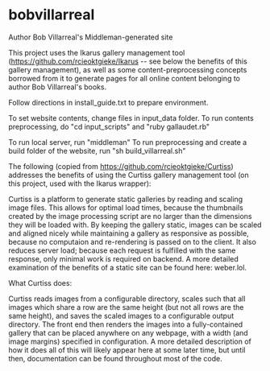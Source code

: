 # bobvillarreal
Author Bob Villarreal's Middleman-generated site

This project uses the Ikarus gallery management tool (https://github.com/rcieoktgieke/Ikarus -- see below the benefits of this gallery management), as well as some content-preprocessing concepts borrowed from it to generate pages for all online content belonging to author Bob Villarreal's books.



Follow directions in install_guide.txt to prepare environment.

To set website contents, change files in input_data folder.
To run contents preprocessing, do "cd input_scripts" and "ruby gallaudet.rb"

To run local server, run "middleman"
To run preprocessing and create a build folder of the website, run "sh build_villarreal.sh"



The following (copied from https://github.com/rcieoktgieke/Curtiss) addresses the benefits of using the Curtiss gallery management tool (on this project, used with the Ikarus wrapper):

Curtiss is a platform to generate static galleries by reading and scaling image files. This allows for optimal load times, because the thumbnails created by the image processing script are no larger than the dimensions they will be loaded with. By keeping the gallery static, images can be scaled and aligned nicely while maintaining a gallery as responsive as possible, because no computaion and re-rendering is passed on to the client. It also reduces server load; because each request is fulfilled with the same response, only minimal work is required on backend. A more detailed examination of the benefits of a static site can be found here: weber.lol.

What Curtiss does:

Curtiss reads images from a configurable directory, scales such that all images which share a row are the same height (but not all rows are the same height), and saves the scaled images to a configurable output directory. The front end then renders the images into a fully-contained gallery that can be placed anywhere on any webpage, with a width (and image margins) specified in configuration. A more detailed description of how it does all of this will likely appear here at some later time, but until then, documentation can be found throughout most of the code.
